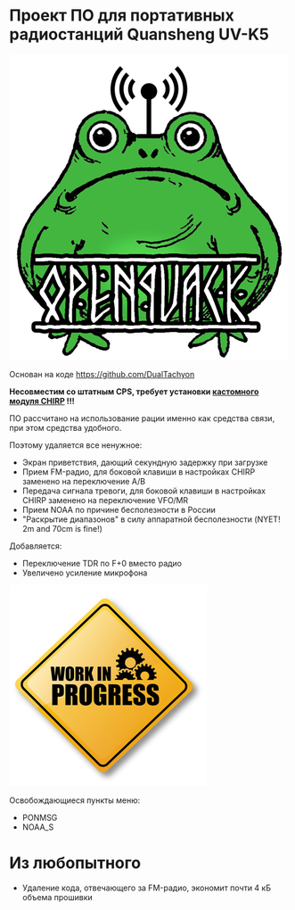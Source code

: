 # Проект ПО для портативных радиостанций Quansheng UV-K5
![OpenQUACK](images/openquack.png)

Основан на коде https://github.com/DualTachyon  

__Несовместим со штатным CPS, требует установки [кастомного модуля CHIRP](https://github.com/rebezhir/openquack-chirp-driver) !!!__  

ПО рассчитано на использование рации именно как средства связи, при этом средства удобного.

Поэтому удаляется все ненужное:
* Экран приветствия, дающий секундную задержку при загрузке
* Прием FM-радио, для боковой клавиши в настройках CHIRP заменено на переключение A/B
* Передача сигнала тревоги, для боковой клавиши в настройках CHIRP заменено на переключение VFO/MR
* Прием NOAA по причине бесполезности в России
* "Раскрытие диапазонов" в силу аппаратной бесполезности (NYET! 2m and 70cm is fine!)


Добавляется:  

* Переключение TDR по F+0 вместо радио
* Увеличено усиление микрофона

![OpenQUACK](images/work_in_progress.jpg)  

Освобождающиеся пункты меню:  
* PONMSG
* NOAA_S

# Из любопытного
* Удаление кода, отвечающего за FM-радио, экономит почти 4 кБ объема прошивки
